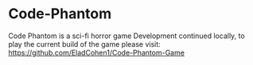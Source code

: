 # Code-Phantom
 Code Phantom is a sci-fi horror game
 Development continued locally, to play the current build of the game please visit:
 https://github.com/EladCohen1/Code-Phantom-Game

